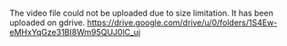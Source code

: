 The video file could not be uploaded due to size limitation. It has been uploaded on gdrive. 
https://drive.google.com/drive/u/0/folders/1S4Ew-eMHxYqGze31BI8Wm95QUJ0lC_uj
